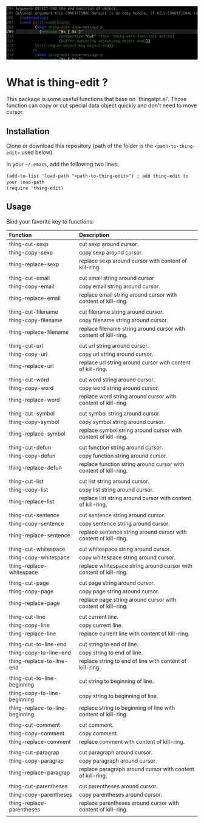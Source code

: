 <img src="./thing-edit.gif">

# What is thing-edit ?
This package is some useful functions that base on `thingatpt.el'.
Those function can copy or cut special data object quickly and don't need to move cursor.

## Installation
Clone or download this repository (path of the folder is the `<path-to-thing-edit>` used below).

In your `~/.emacs`, add the following two lines:
```Elisp
(add-to-list 'load-path "<path-to-thing-edit>") ; add thing-edit to your load-path
(require 'thing-edit)
```

## Usage
Bind your favorite key to functions:

| Function                        | Description                                                         |
| :--------                       | :----                                                               |
| thing-cut-sexp                | cut sexp around cursor.                             |
| thing-copy-sexp                 | copy sexp around cursor.                              |
| thing-replace-sexp              | replace sexp around cursor with content of kill-ring. |
|                                 |                                                                     |
| thing-cut-email               | cut email string around cursor                                    |
| thing-copy-email                | copy email string around cursor.                                    |
| thing-replace-email             | replace email string around cursor with content of kill-ring.       |
|                                 |                                                                     |
| thing-cut-filename            | cut filename string around cursor.                                |
| thing-copy-filename             | copy filename string around cursor.                                 |
| thing-replace-filename          | replace filename string around cursor with content of kill-ring.    |
|                                 |                                                                     |
| thing-cut-url                 | cut url string around cursor.                                     |
| thing-copy-url                  | copy url string around cursor.                                      |
| thing-replace-url               | replace url string around cursor with content of kill-ring.         |
|                                 |                                                                     |
| thing-cut-word                | cut word string around cursor.                                    |
| thing-copy-word                 | copy word string around cursor.                                     |
| thing-replace-word              | replace word string around cursor with content of kill-ring.        |
|                                 |                                                                     |
| thing-cut-symbol              | cut symbol string around cursor.                                  |
| thing-copy-symbol               | copy symbol string around cursor.                                   |
| thing-replace-symbol            | replace symbol string around cursor with content of kill-ring.      |
|                                 |                                                                     |
| thing-cut-defun               | cut function string around cursor.                                |
| thing-copy-defun                | copy function string around cursor.                                 |
| thing-replace-defun             | replace function string around cursor with content of kill-ring.    |
|                                 |                                                                     |
| thing-cut-list                | cut list string around cursor.                                    |
| thing-copy-list                 | copy list string around cursor.                                     |
| thing-replace-list              | replace list string around cursor with content of kill-ring.        |
|                                 |                                                                     |
| thing-cut-sentence            | cut sentence string around cursor.                                |
| thing-copy-sentence             | copy sentence string around cursor.                                 |
| thing-replace-sentence          | replace sentence string around cursor with content of kill-ring.    |
|                                 |                                                                     |
| thing-cut-whitespace          | cut whitespace string around cursor.                              |
| thing-copy-whitespace           | copy whitespace string around cursor.                               |
| thing-replace-whitespace        | replace whitespace string around cursor with content of kill-ring.  |
|                                 |                                                                     |
| thing-cut-page                | cut page string around cursor.                                    |
| thing-copy-page                 | copy page string around cursor.                                     |
| thing-replace-page              | replace page string around cursor with content of kill-ring.        |
|                                 |                                                                     |
| thing-cut-line                | cut current line.                                                 |
| thing-copy-line                 | copy current line.                                                  |
| thing-replace-line              | replace current line with content of kill-ring.                     |
|                                 |                                                                     |
| thing-cut-to-line-end         | cut string to end of line.                                        |
| thing-copy-to-line-end          | copy string to end of line.                                         |
| thing-replace-to-line-end       | replace string to end of line with content of kill-ring.            |
|                                 |                                                                     |
| thing-cut-to-line-beginning   | cut string to beginning of line.                                  |
| thing-copy-to-line-beginning    | copy string to beginning of line.                                   |
| thing-replace-to-line-beginning | replace string to beginning of line with content of kill-ring.      |
|                                 |                                                                     |
| thing-cut-comment             | cut comment.                                                      |
| thing-copy-comment              | copy comment.                                                       |
| thing-replace-comment           | replace comment with content of kill-ring.                          |
|                                 |                                                                     |
| thing-cut-paragrap            | cut paragraph around cursor.                                      |
| thing-copy-paragrap             | copy paragraph around cursor.                                       |
| thing-replace-paragrap          | replace paragraph around cursor with content of kill-ring.          |
|                                 |                                                                     |
| thing-cut-parentheses         | cut parentheses around cursor.                                    |
| thing-copy-parentheses          | copy parentheses around cursor.                                     |
| thing-replace-parentheses       | replace parentheses around cursor with content of kill-ring.        |
|                                 |                                                                     |
